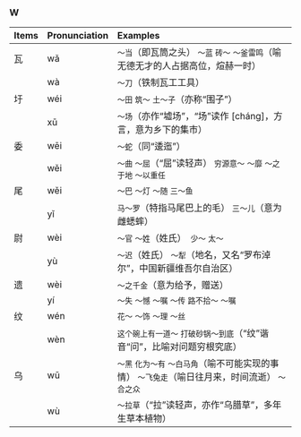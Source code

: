 ### W

| Items | Pronunciation | Examples |
| :---------------- | :---------- | :---------- |
| 瓦 | wǎ  | `～当`（即瓦筒之头） `～蓝` `砖～` `～釜雷鸣`（喻无德无才的人占据高位，煊赫一时） |
|    | wà | `～刀`（铁制瓦工工具） |
| 圩 | wéi | `～田` `筑～` `土～子`（亦称“围子”） |
|    | xū | `～场`（亦作“墟场”，“场”读作 [cháng]，方言，意为乡下的集市） |
| 委 | wēi | `～蛇`（同“逶迤”） |
|    | wěi | `～曲` `～屈`（“屈”读轻声） `穷源意～` `～靡` `～之于地` `～以重任` |
| 尾 | wěi | `～巴` `～灯` `～随` `三～鱼` |
|    | yǐ | `马～罗`（特指马尾巴上的毛） `三～儿`（意为雌蟋蟀） |
| 尉 | wèi | `～官` `～姓`（姓氏）` 少～` `太～` |
|    | yù | `～迟`（姓氏） `～犁`（地名，又名“罗布淖尔”，中国新疆维吾尔自治区） |
| 遗 | wèi | `～之千金`（意为给予，赠送） |
|    | yí | `～失` `～憾` `～嘱` `～传` `路不拾～` `～嘱` |
| 纹 | wén | `花～` `～饰` `～理` `～丝` |
|    | wèn | `这个碗上有一道～` `打破砂锅～到底`（“纹”谐音“问”，比喻对问题穷根究底） |
| 乌 | wū | `～黑` `化为～有` `～白马角`（喻不可能实现的事情） `～飞兔走`（喻日往月来，时间流逝） `～合之众` |
|    | wù | `～拉草`（“拉”读轻声，亦作“乌腊草”，多年生草本植物） |
